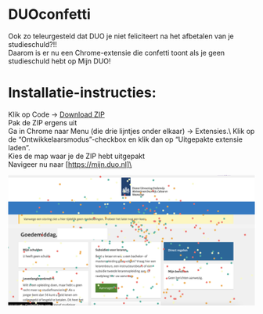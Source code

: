 # DUOconfetti
Ook zo teleurgesteld dat DUO je niet feliciteert na het afbetalen van je studieschuld?!!\
Daarom is er nu een Chrome-extensie die confetti toont als je geen studieschuld hebt op Mijn DUO!

# Installatie-instructies:
Klik op Code -> [Download ZIP](https://github.com/cgnl/DUOconfetti/archive/refs/heads/main.zip)\
Pak de ZIP ergens uit\
Ga in Chrome naar Menu (die drie lijntjes onder elkaar) -> Extensies.\ 
Klik op de “Ontwikkelaarsmodus”-checkbox en klik dan op “Uitgepakte extensie laden”.\
Kies de map waar je de ZIP hebt uitgepakt\
Navigeer nu naar [https://mijn.duo.nl]\

![Voorbeeld](https://raw.githubusercontent.com/cgnl/DUOconfetti/main/Voorbeeld.png)
